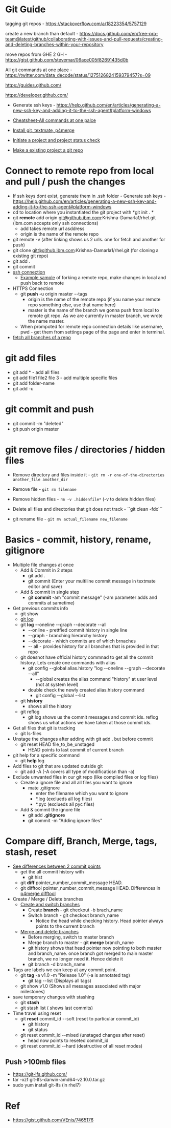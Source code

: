# Git Guide

tagging git repos - https://stackoverflow.com/a/18223354/5757129

create a new branch than default - https://docs.github.com/en/free-pro-team@latest/github/collaborating-with-issues-and-pull-requests/creating-and-deleting-branches-within-your-repository

move repos from GHE 2 GH - https://gist.github.com/stevemar/06ace005f82691435d0b

All git commands at one place - https://twitter.com/data_decode/status/1275126824159379457?s=09

https://guides.github.com/

https://developer.github.com/

- Generate ssh keys - https://help.github.com/en/articles/generating-a-new-ssh-key-and-adding-it-to-the-ssh-agent#platform-windows

- [Cheatsheet-All commands at one palce](https://github.ibm.com/Krishna-Damarla1/git/blob/master/github-git-cheat-sheet.pdf)

- [Install git, textmate, p4merge](https://github.ibm.com/Krishna-Damarla1/git/blob/master/Git%20tools%20installations%20guide.pdf)

- [Initiate a project and project status check](https://github.ibm.com/Krishna-Damarla1/git/blob/master/Initiate_project.png)

- [Make a existing project a git repo](https://github.ibm.com/Krishna-Damarla1/git/blob/master/existing_project_make_git_repo.png)

# Connect to remote repo from local and pull / push the changes
  - If ssh keys dont exist, generate them in .ssh folder - Generate ssh keys - https://help.github.com/en/articles/generating-a-new-ssh-key-and-adding-it-to-the-ssh-agent#platform-windows
  - cd to location where you instantiated the git project with *git init . *
  - git **remote** add origin git@github.ibm.com:Krishna-Damarla1/rhel.git (ibm.com accepts only ssh connections)
    - add takes remote url asddress
    - origin is the name of the remote repo
  - git remote -v (after linking shows us 2 urls. one for fetch and another for push)
  - git clone git@github.ibm.com:Krishna-Damarla1/rhel.git (for cloning a existing git repo) 
  - git add . 
  - git commit
- [ssh connection](https://help.github.com/en/articles/connecting-to-github-with-ssh)
    - [Example sample](https://github.ibm.com/Krishna-Damarla1/git/blob/master/Screenshots/Pull%2C%20change%2C%20push.png) of forking a remote repo, make changes in local and push back to remote 
-  HTTPS Connection
    - git **push** -u origin master --tags
      - origin is the name of the remote repo (if you name your remote repo something else, use that name here)
      - master is the name of the branch we gonna push from local to remote git repo. As we are currently in master branch, we wrote the name master.
    - When prompoted for remote repo connection details like username, pwd - get them from settings page of the page and enter in terminal.
 - [fetch all branches of a repo](https://stackoverflow.com/a/10312587/5757129)

# git add files
- git add * - add all files
- git add file1 file2 file 3 - add multiple specific files 
- git add folder-name
- git add -u 

# git commit and push
- git commit -m "deleted"
- git push origin master

# git remove files / directories / hidden files
- Remove directory and files inside it - ```git rm -r one-of-the-directories another_file another_dir```
- Remove file - ```git rm filename```
- Remove hidden files - ```rm -v .hiddenfile*``` (-v to delete hidden files)
- Delete all files and directories that git does not track - ``git clean -fdx```
  
- git rename file -  ```git mv actual_filename new_filename```

# Basics - commit, history, rename, gitignore
- Multiple file changes at once 
  -  Add & Commit in 2 steps
     - git add . 
     - git commit (Enter your multiline commit message in textmate editor and save)
  - Add & commit in single step
     - git **commit** -am "commit message" (-am parameter adds and commits at sametime)
- Get previous commits info
  - git show
  - [git log](https://git-scm.com/book/en/v2/Git-Basics-Viewing-the-Commit-History)
  - git **log** --oneline --graph --decorate --all 
      - --online - prettfied commit history in single line
      - --graph - branching hierarchy history
      - --decorate - which commits are of which brnaches
      - -- all - provides history for all branches that is provided in that repo
  - git doesnot have official history commnad to get all the commit history. Lets create one commands with alias
    - git config --global alias.history "log --oneline --graph --decorate --all"
      - --global creates the alias command "history" at user level (not at system level)
    - double check the newly created alias.history command 
      - git config --global --list
  - git **history**
    - shows all the history
  - git reflog 
    -  git log shows us the commit messages and commit ids. reflog shows us what actions we have taken at those commit ids. 
- Get all files that git is tracking
  - git ls-files
- Unstage the changes after adding with git add . but before commit
  - git reset HEAD file_to_be_unstaged
    - HEAD points to last commit of current branch
- git help for a specific command 
  - git **help** log
- Add files to git that are updated outside git
  - git add -A (-A covers all type of modificatiosn than -a)
- Exclude unwanted files in our git repo (like compiled files or log files)
  - Create a ignore file and all all files you want to ignore
    - mate .gitignore
       - enter the filename which you want to ignore
       - *.log (exclueds all log files)
       - *.pyc (exclueds all pyc files)
  - Add & commit the ignore file
     - git add **.gitignore**
     - git commit -m "Adding ignore files"

# Compare diff, Branch, Merge, tags, stash, reset
- [See differences between 2 commit points](https://github.ibm.com/Krishna-Damarla1/git/blob/master/Screenshots/commit%20differences.png) 
   - get the all commit history with 
      - git hist
   - git **diff** pointer_number_commit_message HEAD. 
   - git difftool pointer_number_commit_message HEAD. Differences in [p4merge difftool](https://github.ibm.com/Krishna-Damarla1/git/blob/master/Screenshots/commit%20diff%20in%20p4merge%20tool.png)
 - Create / Merge / Delete branches 
    - [Create and switch branches](https://github.ibm.com/Krishna-Damarla1/git/blob/master/Screenshots/create%2C%20switch%20branches.png) 
      - Create **branch** - git checkout -b brach_name
      - Switch branch - git checkout branch_name
        -  Notice the head while checking history. Head pointer always points to the current branch
    - [Merge and delete branches](https://github.ibm.com/Krishna-Damarla1/git/blob/master/Screenshots/Merge%2C%20delete.png)
      - Before merging, switch to master branch
      - Merge branch to master - git **merge** branch_name
      - git history shows that head pointer now pointing to both master and branch_name. once branch got merged to main master branch, we no longer need it. Hence delete it
      - git branch -d branch_name
  -  Tags are labels we can keep at any commit point. 
      - git **tag** -a v1.0 -m "Release 1.0" (-a is annotated tag)
        - git tag --list (Displays all tags)
      - git show v1.0 (Shows all messages associated with major milestones)
  - save temporary changes with stashing
      - git **stash**
      - git stash list ( shows last commits)
  - Time travel using reset 
      - git **reset** commit_id --soft (reset to particular commit_id)
        - git history
        - git status
      - git reset commit_id --mixed (unstaged changes after reset)
        - head now points to reseted commit_id
      - git reset commit_id --hard (destructive of all reset modes)
      
## Push >100mb files
- https://git-lfs.github.com/
- tar -xzf git-lfs-darwin-amd64-v2.10.0.tar.gz
- sudo yum install git-lfs (in rhel7)

# Ref
- https://gist.github.com/VEnis/7465176
